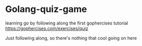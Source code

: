 # Golang-quiz-game
learning go by following along the first gophercises tutorial https://gophercises.com/exercises/quiz

Just following along, so there's nothing that cool going on here

